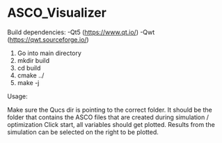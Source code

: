 # ASCO_Visualizer

Build dependencies:
  -Qt5 (https://www.qt.io/)
  -Qwt (https://qwt.sourceforge.io/)
  
1. Go into main directory
2. mkdir build
3. cd build
4. cmake ../
5. make -j


Usage:

Make sure the Qucs dir is pointing to the correct folder. It should be the folder that contains the ASCO files that are created during simulation / optimization
Click start, all variables should get plotted. Results from the simulation can be selected on the right to be plotted.
